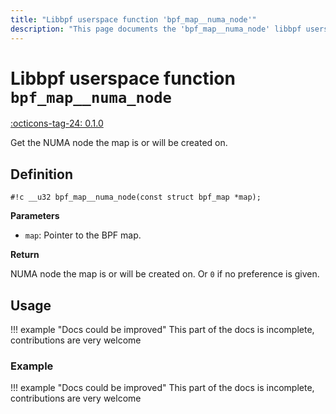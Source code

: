 ```yaml
---
title: "Libbpf userspace function 'bpf_map__numa_node'"
description: "This page documents the 'bpf_map__numa_node' libbpf userspace function, including its definition, usage, and examples."
---
```

# Libbpf userspace function `bpf_map__numa_node`

<!-- [LIBBPF_TAG] -->
[:octicons-tag-24: 0.1.0](https://github.com/libbpf/libbpf/releases/tag/v0.1.0)
<!-- [/LIBBPF_TAG] -->

Get the NUMA node the map is or will be created on.

## Definition

`#!c __u32 bpf_map__numa_node(const struct bpf_map *map);`

**Parameters**

- `map`: Pointer to the BPF map.

**Return**

NUMA node the map is or will be created on. Or `0` if no preference is given.

## Usage

!!! example "Docs could be improved"
    This part of the docs is incomplete, contributions are very welcome

### Example

!!! example "Docs could be improved"
    This part of the docs is incomplete, contributions are very welcome
